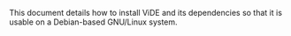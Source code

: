 This document details how to install ViDE and its dependencies so that it is usable on a Debian-based GNU/Linux system.

